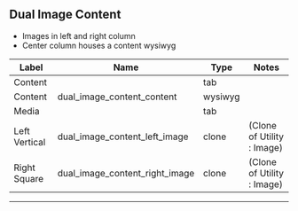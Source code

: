 ## Dual Image Content
- Images in left and right column
- Center column houses a content wysiwyg

<table class="ll-fields-table">
  <thead>
    <th>Label</th>
    <th>Name</th>
    <th>Type</th>
    <th>Notes</th>
  </thead>
  <tbody>
        <tr>
          <td>Content</td>
          <td></td>
          <td>tab</td>
          <td></td>
        </tr>
        <tr>
          <td>Content</td>
          <td>dual_image_content_content</td>
          <td>wysiwyg</td>
          <td></td>
        </tr>
        <tr>
          <td>Media</td>
          <td></td>
          <td>tab</td>
          <td></td>
        </tr>
                <tr>
                  <td>Left Vertical</td>
                  <td>dual_image_content_left_image</td>
                  <td>clone</td>
                  <td> (Clone of Utility : Image)</td>
                </tr>
                <tr>
                  <td>Right Square</td>
                  <td>dual_image_content_right_image</td>
                  <td>clone</td>
                  <td> (Clone of Utility : Image)</td>
                </tr>
  </tbody>
</table>

***
